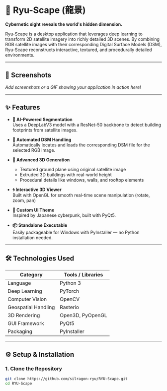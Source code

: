 # 🐉 Ryu-Scape (龍景)

**Cybernetic sight reveals the world's hidden dimension.**

Ryu-Scape is a desktop application that leverages deep learning to transform 2D satellite imagery into richly detailed 3D scenes. By combining RGB satellite images with their corresponding Digital Surface Models (DSM), Ryu-Scape reconstructs interactive, textured, and procedurally detailed environments.

---

## 📸 Screenshots

_Add screenshots or a GIF showing your application in action here!_

---

## ✨ Features

- **🧠 AI-Powered Segmentation**  
  Uses a DeepLabV3 model with a ResNet-50 backbone to detect building footprints from satellite images.

- **📂 Automated DSM Handling**  
  Automatically locates and loads the corresponding DSM file for the selected RGB image.

- **🧱 Advanced 3D Generation**  
  - Textured ground plane using original satellite image  
  - Extruded 3D buildings with real-world height  
  - Procedural details like windows, walls, and rooftop elements

- **🌀 Interactive 3D Viewer**  
  Built with OpenGL for smooth real-time scene manipulation (rotate, zoom, pan)

- **🎨 Custom UI Theme**  
  Inspired by Japanese cyberpunk, built with PyQt5.

- **📦 Standalone Executable**  
  Easily packageable for Windows with PyInstaller — no Python installation needed.

---

## 🛠️ Technologies Used

| Category            | Tools / Libraries                             |
|---------------------|-----------------------------------------------|
| Language            | Python 3                                      |
| Deep Learning       | PyTorch                                       |
| Computer Vision     | OpenCV                                        |
| Geospatial Handling | Rasterio                                      |
| 3D Rendering        | Open3D, PyOpenGL                              |
| GUI Framework       | PyQt5                                         |
| Packaging           | PyInstaller                                   |

---

## ⚙️ Setup & Installation

### 1. Clone the Repository

```bash
git clone https://github.com/silragon-ryu/RYU-Scape.git
cd RYU-Scape
